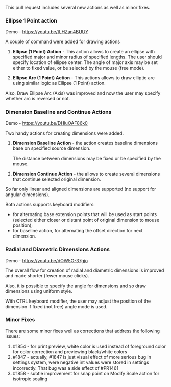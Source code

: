 This pull request includes several new actions as well as minor fixes. 

### Ellipse 1 Point action
Demo - https://youtu.be/tLHZan4BUUY

A couple of command were added for drawing actions

1) **Ellipse (1 Point) Action** - This action allows to create an ellipse with specified major and minor radius of specified lengths. 
The user should specify location of ellipse center.
The angle of major axis may be set either to fixed value, or be selected by the mouse (free mode).

2) **Ellipse Arc (1 Point) Action** - This actions allows to draw elliptic arc using similar logic as Ellipse (1 Point) action.

Also, Draw Ellipse Arc (Axis) was improved and now the user may specify whether arc is reversed or not. 


### Dimension Baseline and Continue Actions
Demo - https://youtu.be/DHluOAF86k0

Two handy actions for creating dimensions were added. 

1) **Dimension Baseline Action** - the action creates baseline dimensions base on specified source dimension. 

    The distance between dimensions may be fixed or be specified by the mouse.

2) **Dimension Continue Action** - the allows to create several dimensions that continue selected original dimension.

So far only linear and aligned dimensions are supported (no support for angular dimensions).  

Both actions supports keyboard modifiers: 
- for alternating base extension points that will be used as start points (selected either closer or distant point of original dimension to mouse position);
- for baseline action, for alternating the offset direction for next dimension. 

### Radial and Diametric Dimensions Actions
Demo -  https://youtu.be/dOW5O-37gjo

The overall flow for creation of radial and diametric dimensions is improved and made shorter (fewer mouse clicks).

Also, it is possible to specify the angle for dimensions and so draw dimensions using uniform style.   

With CTRL keyboard modifier, the user may adjust the position of the dimension if fixed (not free) angle mode is used.  

### Minor Fixes

There are some minor fixes well as corrections that address the following issues: 

1) #1854 - for print preview, white color is used instead of foreground color for color correction and previewing black/white colors
2) #1847 - actually, #1847 is just visual effect of more serious bug in settings system, were negative int values were stored in settings incorrectly. That bug was a side effect of #PR1461
3) #1858 - subtle improvement for snap point on Modify Scale action for isotropic scaling
